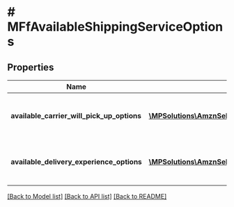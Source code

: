 # # MFfAvailableShippingServiceOptions

## Properties

Name | Type | Description | Notes
------------ | ------------- | ------------- | -------------
**available_carrier_will_pick_up_options** | [**\MPSolutions\AmznSellingPartnerApi\Models\MerchantFulfillment\MFfAvailableCarrierWillPickUpOption[]**](MFfAvailableCarrierWillPickUpOption.md) | List of available carrier pickup options. |
**available_delivery_experience_options** | [**\MPSolutions\AmznSellingPartnerApi\Models\MerchantFulfillment\MFfAvailableDeliveryExperienceOption[]**](MFfAvailableDeliveryExperienceOption.md) | List of available delivery experience options. |

[[Back to Model list]](../../README.md#models) [[Back to API list]](../../README.md#endpoints) [[Back to README]](../../README.md)

